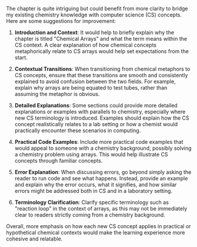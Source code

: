 The chapter is quite intriguing but could benefit from more clarity to bridge my existing chemistry knowledge with computer science (CS) concepts. Here are some suggestions for improvement:

1. **Introduction and Context**: It would help to briefly explain why the chapter is titled "Chemical Arrays" and what the term means within the CS context. A clear explanation of how chemical concepts metaphorically relate to CS arrays would help set expectations from the start.

2. **Contextual Transitions**: When transitioning from chemical metaphors to CS concepts, ensure that these transitions are smooth and consistently explained to avoid confusion between the two fields. For example, explain why arrays are being equated to test tubes, rather than assuming the metaphor is obvious.

3. **Detailed Explanations**: Some sections could provide more detailed explanations or examples with parallels to chemistry, especially where new CS terminology is introduced. Examples should explain how the CS concept realistically relates to a lab setting or how a chemist would practically encounter these scenarios in computing.

4. **Practical Code Examples**: Include more practical code examples that would appeal to someone with a chemistry background, possibly solving a chemistry problem using arrays. This would help illustrate CS concepts through familiar concepts.

5. **Error Explanation**: When discussing errors, go beyond simply asking the reader to run code and see what happens. Instead, provide an example and explain why the error occurs, what it signifies, and how similar errors might be addressed both in CS and in a laboratory setting.

6. **Terminology Clarification**: Clarify specific terminology such as "reaction loop" in the context of arrays, as this may not be immediately clear to readers strictly coming from a chemistry background.

Overall, more emphasis on how each new CS concept applies in practical or hypothetical chemical contexts would make the learning experience more cohesive and relatable.